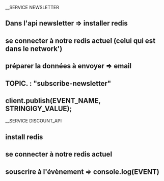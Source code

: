 __SERVICE NEWSLETTER
## Dans l'api newsletter => installer redis 
## se connecter à notre redis actuel  (celui qui est dans le network')
## préparer la données à envoyer => email 
## TOPIC. : "subscribe-newsletter"
## client.publish(EVENT_NAME, STRINGIGY_VALUE);
__SERVICE DISCOUNT_API
## install redis 
## se connecter à notre redis actuel 
## souscrire à l'évènement => console.log(EVENT)